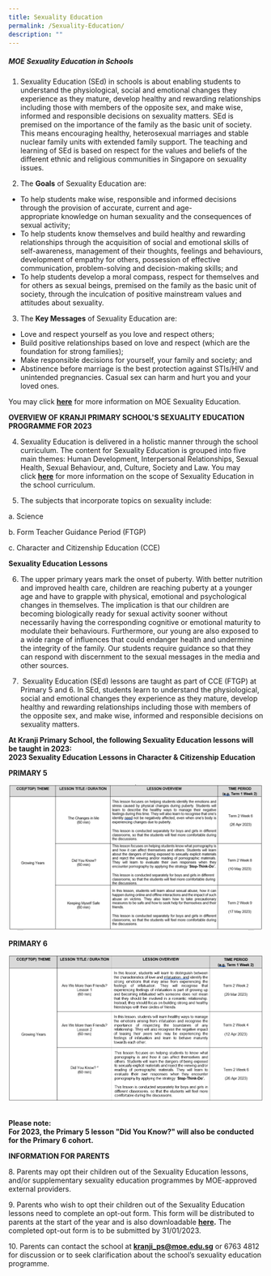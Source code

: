 ```yaml
---
title: Sexuality Education
permalink: /Sexuality-Education/
description: ""
---
```

##### **MOE Sexuality Education in Schools**


  

1.   Sexuality Education (SEd) in schools is about enabling students to understand the physiological, social and emotional changes they experience as they mature, develop healthy and rewarding relationships including those with members of the opposite sex, and make wise, informed and responsible decisions on sexuality matters. SEd is premised on the importance of the family as the basic unit of society. This means encouraging healthy, heterosexual marriages and stable nuclear family units with extended family support. The teaching and learning of SEd is based on respect for the values and beliefs of the different ethnic and religious communities in Singapore on sexuality issues.


2. The **Goals** of Sexuality Education are:

*   To help students make wise, responsible and informed decisions through the provision of accurate, current and age-appropriate knowledge on human sexuality and the consequences of sexual activity;
*   To help students know themselves and build healthy and rewarding relationships through the acquisition of social and emotional skills of self-awareness, management of their thoughts, feelings and behaviours, development of empathy for others, possession of effective communication, problem-solving and decision-making skills; and
*   To help students develop a moral compass, respect for themselves and for others as sexual beings, premised on the family as the basic unit of society, through the inculcation of positive mainstream values and attitudes about sexuality.

3.   The **Key Messages** of Sexuality Education are:

*   Love and respect yourself as you love and respect others;
*   Build positive relationships based on love and respect (which are the foundation for strong families);
*   Make responsible decisions for yourself, your family and society; and
*   Abstinence before marriage is the best protection against STIs/HIV and unintended pregnancies. Casual sex can harm and hurt you and your loved ones.

  

You may click [**here**](https://www.moe.gov.sg/education-in-sg/our-programmes/sexuality-education) for more information on MOE Sexuality Education.

  

**OVERVIEW OF KRANJI PRIMARY SCHOOL'S SEXUALITY EDUCATION PROGRAMME FOR 2023**

4.   Sexuality Education is delivered in a holistic manner through the school curriculum. The content for Sexuality Education is grouped into five main themes: Human Development, Interpersonal Relationships, Sexual Health, Sexual Behaviour, and, Culture, Society and Law. You may click [**here**](https://www.moe.gov.sg/education-in-sg/our-programmes/sexuality-education/scope-and-teaching-approach) for more information on the scope of Sexuality Education in the school curriculum.
    
      
    
5.   The subjects that incorporate topics on sexuality include:  
    

a. Science

b. Form Teacher Guidance Period (FTGP)

c. Character and Citizenship Education (CCE)

  

**Sexuality Education Lessons**

  

6.   The upper primary years mark the onset of puberty. With better nutrition and improved health care, children are reaching puberty at a younger age and have to grapple with physical, emotional and psychological changes in themselves. The implication is that our children are becoming biologically ready for sexual activity sooner without necessarily having the corresponding cognitive or emotional maturity to modulate their behaviours. Furthermore, our young are also exposed to a wide range of influences that could endanger health and undermine the integrity of the family. Our students require guidance so that they can respond with discernment to the sexual messages in the media and other sources.

7.  Sexuality Education (SEd) lessons are taught as part of CCE (FTGP) at Primary 5 and 6. In SEd, students learn to understand the physiological, social and emotional changes they experience as they mature, develop healthy and rewarding relationships including those with members of the opposite sex, and make wise, informed and responsible decisions on sexuality matters. 

  

**At Kranji Primary School, the following Sexuality Education lessons will be taught in 2023:**<br>
**2023 Sexuality Education Lessons in Character & Citizenship Education**

**PRIMARY 5**

![](/images/For%20Parents/Sexuality%20Education/P5-SEd.png)

**PRIMARY 6**

![](/images/For%20Parents/Sexuality%20Education/P6-SEd.png)
                                     
																		 
**Please note:**<br>
**For 2023, the Primary 5 lesson "Did You Know?" will also be conducted for the Primary 6 cohort.**

**INFORMATION FOR PARENTS**

8. Parents may opt their children out of the Sexuality Education lessons, and/or supplementary sexuality education programmes by MOE-approved external providers.

9\. Parents who wish to opt their children out of the Sexuality Education lessons need to complete an opt-out form. This form will be distributed to parents at the start of the year and is also downloadable **[here](/files%2FOur%20Curriculum%2FDepartments%2FCCE%2FSexuality%20Education/editMediaSettings/SEd%20Opt%20out%20Form%202023.pdf).** The completed opt-out form is to be submitted by 31/01/2023.

10\. Parents can contact the school at **[kranji\_ps@moe.edu.sg](mailto:kranji_ps@moe.edu.sg)** or 6763 4812 for discussion or to seek clarification about the school’s sexuality education programme.
